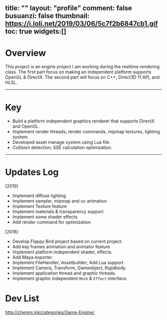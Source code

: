 ﻿title: ""
layout: "profile"
comment: false
busuanzi: false
thumbnail: https://i.loli.net/2019/03/06/5c7f2b6847cb1.gif
toc: true
widgets:[]
---
# Overview

This project is an engine project I am working during the realtime rendering class. The first part focus on making an independent platform supports OpenGL & DirectX. The second part will focus on C++, Direct3D 11 API, and HLSL.

---

# Key 

- Build a platform independent graphics renderer that supports DirectX and OpenGL.
- Implement render threads, render commands, mipmap textures, lighting system.
- Developed asset manage system using Lua file.
- Collision detection; SSE calculation optimization.

---


# Updates Log

[2019]

- Implement diffuse lighting
- Implement sampler, mipmap and uv animation 
- Implement Texture feature 
- Implement materials &  transparency support
- Implement some shader effects 
- Add render command for optimization


[2018]
- Develop Flappy Bird project based on current project.
- Add key frames animation and animator feature
- Implement platform independent shader, effects.
- Add Maya exporter.
- Implement FileHandler, Assetbuilder; Add Lua support.
- Implement Camera, Transform, Gameobject, Rigidbody.
- Implement application thread and graphic threads.
- Implement graphic independent `Mesh` & `Effect` interface.




# Dev List

http://chenmi.ink/categories/Game-Engine/